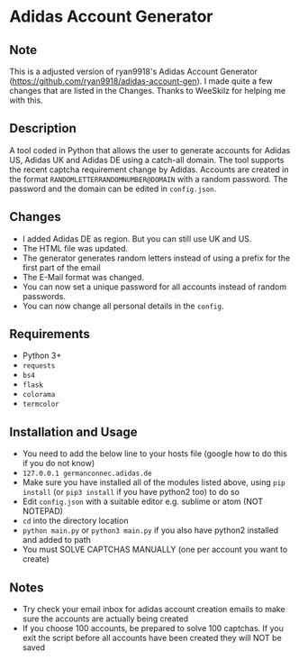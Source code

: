 # Adidas Account Generator

## Note
This is a adjusted version of ryan9918's Adidas Account Generator (https://github.com/ryan9918/adidas-account-gen). I made quite a few changes that are listed in the Changes. Thanks to WeeSkilz for helping me with this.

## Description
A tool coded in Python that allows the user to generate accounts for Adidas US, Adidas UK and Adidas DE using a catch-all domain.
The tool supports the recent captcha requirement change by Adidas.  Accounts are created in the format `RANDOMLETTERRANDOMNUMBER@DOMAIN` with a random password.
The password and the domain can be edited in `config.json`.

## Changes
- I added Adidas DE as region. But you can still use UK and US.
- The HTML file was updated.
- The generator generates random letters instead of using a prefix for the first part of the email
- The E-Mail format was changed.
- You can now set a unique password for all accounts instead of random passwords.
- You can now change all personal details in the `config`.


## Requirements
- Python 3+
- `requests`
- `bs4`
- `flask`
- `colorama`
- `termcolor`

## Installation and Usage
- You need to add the below line to your hosts file (google how to do this if you do not know)
- `127.0.0.1 germanconnec.adidas.de`
- Make sure you have installed all of the modules listed above, using `pip install` (or `pip3 install` if you have python2 too) to do so
- Edit `config.json` with a suitable editor e.g. sublime or atom (NOT NOTEPAD)
- `cd` into the directory location
- `python main.py` or `python3 main.py` if you also have python2 installed and added to path
- You must SOLVE CAPTCHAS MANUALLY (one per account you want to create)


## Notes
- Try check your email inbox for adidas account creation emails to make sure the accounts are actually being created
- If you choose 100 accounts, be prepared to solve 100 captchas. If you exit the script before all accounts have been created they will NOT be saved

